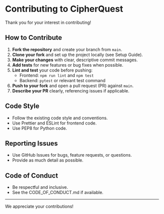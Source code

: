 # Contributing to CipherQuest

Thank you for your interest in contributing!

## How to Contribute
1. **Fork the repository** and create your branch from `main`.
2. **Clone your fork** and set up the project locally (see Setup Guide).
3. **Make your changes** with clear, descriptive commit messages.
4. **Add tests** for new features or bug fixes when possible.
5. **Lint and test** your code before pushing:
   - Frontend: `npm run lint` and `npm test`
   - Backend: `pytest` or relevant test command
6. **Push to your fork** and open a pull request (PR) against `main`.
7. **Describe your PR** clearly, referencing issues if applicable.

## Code Style
- Follow the existing code style and conventions.
- Use Prettier and ESLint for frontend code.
- Use PEP8 for Python code.

## Reporting Issues
- Use GitHub Issues for bugs, feature requests, or questions.
- Provide as much detail as possible.

## Code of Conduct
- Be respectful and inclusive.
- See the CODE_OF_CONDUCT.md if available.

---

We appreciate your contributions! 